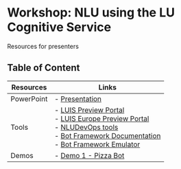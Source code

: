# Workshop: NLU using the LU Cognitive Service

Resources for presenters

## Table of Content
 

| Resources          | Links                            |
|-------------------|----------------------------------|
| PowerPoint        | - [Presentation](https://microsoft.sharepoint.com/:p:/t/luis_core/EdaaS-Js2lxNkLdBpouZFNABfg6ghKadzvNwRKRYuTnHmA?e=A494FD) |
| Tools             | - [LUIS Preview Portal](https://preview.luis.ai) <br/>- [LUIS Europe Preview Portal](https://preview.eu.luis.ai) <br/>- [NLUDevOps tools](https://github.com/Microsoft/NLU.DevOps) <br/>- [Bot Framework Documentation](https://docs.botframework.com/) <br/>- [Bot Framework Emulator](https://github.com/Microsoft/BotFramework-Emulator/releases) <br/>|
| Demos             | - [Demo 1 - Pizza Bot ](https://github.com/Azure/pizza_luis_bot)  | 

